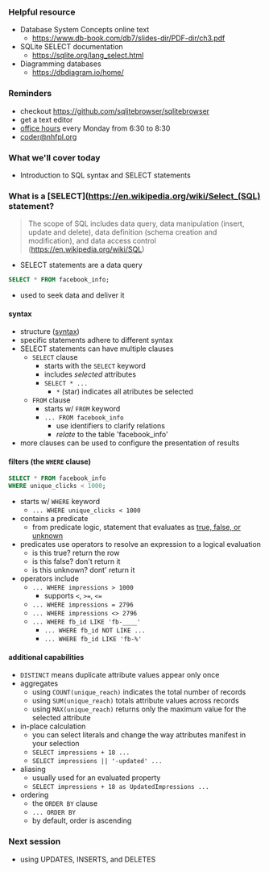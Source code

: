 ### Helpful resource
- Database System Concepts online text
  - https://www.db-book.com/db7/slides-dir/PDF-dir/ch3.pdf
- SQLite SELECT documentation
  - https://sqlite.org/lang_select.html
- Diagramming databases
  - https://dbdiagram.io/home/

### Reminders
- checkout https://github.com/sqlitebrowser/sqlitebrowser
- get a text editor
- [office hours](https://calendly.com/coder-nhfpl) every Monday from 6:30 to 8:30
- coder@nhfpl.org

### What we'll cover today
- Introduction to SQL syntax and SELECT statements

### What is a [SELECT](https://en.wikipedia.org/wiki/Select_(SQL) statement?
> The scope of SQL includes data query, data manipulation (insert, update and delete), data definition (schema creation and modification), and data access control (https://en.wikipedia.org/wiki/SQL)

- SELECT statements are a data query
```SQL
SELECT * FROM facebook_info;
```
- used to seek data and deliver it

#### syntax
- structure ([syntax](https://en.wikipedia.org/wiki/SQL_syntax))
- specific statements adhere to different syntax
- SELECT statements can have multiple clauses
  - `SELECT` clause
    - starts with the `SELECT` keyword
    - includes _selected_ attributes
    - `SELECT * ...`
      - `*` (star) indicates all atributes be selected
  - `FROM` clause
    - starts w/ `FROM` keyword
    - `... FROM facebook_info`
      - use identifiers to clarify relations
      - _relate_ to the table 'facebook_info'
- more clauses can be used to configure the presentation of results

#### filters (the `WHERE` clause)
```SQL
SELECT * FROM facebook_info
WHERE unique_clicks < 1000;
```
- starts w/ `WHERE` keyword
  - `... WHERE unique_clicks < 1000`
- contains a predicate
  - from predicate logic, statement that evaluates as [true, false, or unknown](https://en.wikipedia.org/wiki/SQL_syntax#Null_or_three-valued_logic_(3VL))
- predicates use operators to resolve an expression to a logical evaluation
  - is this true? return the row
  - is this false? don't return it
  - is this unknown? dont' return it
- operators include
  - `... WHERE impressions > 1000`
    - supports `<`, `>=`, `<=`
  - `... WHERE impressions = 2796`
  - `... WHERE impressions <> 2796`
  - `... WHERE fb_id LIKE 'fb-____'`
    - `... WHERE fb_id NOT LIKE ...`
    - `... WHERE fb_id LIKE 'fb-%'`

#### additional capabilities
- `DISTINCT` means duplicate attribute values appear only once
- aggregates
  - using `COUNT(unique_reach)` indicates the total number of records
  - using `SUM(unique_reach)` totals attribute values across records
  - using `MAX(unique_reach)` returns only the maximum value for the selected attribute
- in-place calculation
  - you can select literals and change the way attributes manifest in your selection
  - `SELECT impressions + 18 ...`
  - `SELECT impressions || '-updated' ...`
- aliasing
  - usually used for an evaluated property
  - `SELECT impressions + 18 as UpdatedImpressions ...`
- ordering
  - the `ORDER BY` clause
  - `... ORDER BY`
  - by default, order is ascending

### Next session
- using UPDATES, INSERTS, and DELETES
